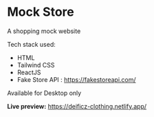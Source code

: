# Mock Store

A shopping mock website 

Tech stack used:
  -  HTML
  -  Tailwind CSS
  -  ReactJS
  -  Fake Store API : https://fakestoreapi.com/

Available for Desktop only

**Live preview:** https://deificz-clothing.netlify.app/
